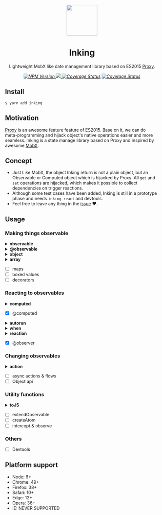 <p align="center">
    <img src="https://avatars1.githubusercontent.com/u/48382962?s=400&u=ffd89adba11de83090001040bbcdc8eb094dac55&v=4" height=100/>
    <h1 align="center">Inking</h1>
    <p align="center">
        Lightweight MobX like date management library based on ES2015 <a target="_blank" href="https://developer.mozilla.org/en-US/docs/Web/JavaScript/Reference/Global_Objects/Proxy">Proxy</a>.
    <p>
    <p align="center">
        <i>
            <a href="https://www.npmjs.com/package/inking">
              <img src="https://badgen.net/npm/v/inking" alt="NPM Version">
            </a>
            <a href="https://circleci.com/gh/inkerjs/inking">
              <img src="https://badgen.net/circleci/github/inkerjs/inking">
<a href='https://coveralls.io/github/inkerjs/inking?branch=master'><img src='https://badgen.net/bundlephobia/minzip/inking' alt='Coverage Status' /></a>
            </a>
<a href='https://coveralls.io/github/inkerjs/inking?branch=master'><img src='https://badgen.net/coveralls/c/github/inkerjs/inking/master' alt='Coverage Status' /></a>
        </i>
    </p>
</p>

## Install

```
$ yarn add inking
```

## Motivation

[Proxy](https://developer.mozilla.org/en-US/docs/Web/JavaScript/Reference/Global_Objects/Proxy) is an awesome feature feature of ES2015. Base on it, we can do meta-programming and hijack object's native operations easier and more seamless. Inking is a state manage library based on Proxy and inspired by awesome [MobX](https://github.com/mobxjs/mobx).

## Concept

- Just Like MobX, the object Inking return is not a plain object, but an Observable or Computed object which is hijacked by Proxy. All `get` and `set` operations are hijacked, which makes it possible to collect dependencies on trigger reactions.
- Although some test cases have been added, Inking is still in a prototype phase and needs `inking-react` and devtools.
- Feel free to leave any thing in the [issue](https://github.com/inkerjs/inking/issues/new) ❤️.

## Usage

### Making things observable

<details>
<summary><strong>observable</strong></summary>

**API:**

`observable(object)`

**EXAMPLE:**

```ts
import { observable, autorun } from 'inking'

const counter = observable({ num: 0 })
const countLogger = observe(() => console.log(counter.num))

counter.num++
// $ 1
```

</details>
<details>
<summary><strong>@observable</strong></summary>

**API:**

```ts
@observable
class Model {
    ...
}
```

**EXAMPLE:**

```ts
import { observable } from 'inking'

@observable
class Model {
  count = 0
}

const m = new Model()
autorun(() => {
  console.log(m.count)
})

m.count++
// $ 1
```

</details>
<details>
<summary><strong>object</strong></summary>

Any plain object passed into `observable` will turn to be a observable value.

**EXAMPLE:**

```ts
import { observable } from 'inking'

const person = observable({
  // observable properties:
  name: 'John',
  age: 25,
  showAge: false,

  // computed property:
  get labelText() {
    return `${this.name} (age: ${this.age})`
  },

  setAge(age) {
    this.age = age
  }
})

autorun(() => console.log(person.labelText))

person.name = 'David'
// $: David (age: 25)
person.setAge(26)
// $: David (age: 26)
```

</details>
<details>
<summary><strong>array</strong></summary>

Any array passed into `observable` will turn to be a observable array, even nested.

**EXAMPLE:**

```ts
const todos = observable([{ title: 'a', completed: true }, { title: 'b', completed: false }])

autorun(() => {
  console.log(
    todos
      .filter(todo => !todo.completed)
      .map(todo => todo.title)
      .join('_')
  )
})

todos[0].completed = false
// $ a_b
todos[1].completed = true
// $ a
todos.push({ title: 'c', completed: false })
// $ a_c
todos.pop()
// $ a
todos.shift()
// $
```

</details>

- [ ] maps
- [ ] boxed values
- [ ] decorators

### Reacting to observables

<details>
<summary><strong>computed</strong></summary>

Computed values are values that can be derived from the existing state or other computed values.

**EXAMPLE:**

```ts
import { observable, computed } from 'inking'

const obj = observable(['eat', 'sleep'])

const c1 = computed(() => {
  return obj.skills.join('_').toLowerCase()
})

autorun(() => {
  console.log(c1.get())
})

obj.skills.push('code')
// $ eat_sleep_code
obj.skills[2] = 'newCode'
// $ eat_sleep_newcode
obj.skills[2] = 'NEWCODE'
// will not print
```

Any getter property of in Class will turn to be a computed value automatically.

**EXAMPLE:**

```ts
import { observable, computed } from 'inking'

@observable
class Person {
  public firstName = 'a'
  public lastName = 'b'
  public arr: any[] = [1, 2, 3]
  public get fullName() {
    return `${this.firstName}_${this.lastName}`.toUpperCase()
  }
}

const p = new Person()

autorun(() => {
  console.log(p.fullName)
})

p.firstName = 'A'
// will not print
p.firstName = 'a'
// will not print
p.firstName = 'newA'
// $ NEWA_B
p.firstName = 'NEWA'
// will not print
```

</details>

- [x] @computed

</details>
<details>
<summary><strong>autorun</strong></summary>

`autorun` can be used in those cases where you want to create a reactive function that will never have observers itself.

**EXAMPLE:**

```ts
import { autorun } from 'inking'

// ⚠️ disposer is not implemented so far
const disposer = autorun(reaction => {
  /* do some stuff */
})
disposer()

// or

autorun(reaction => {
  /* do some stuff */
  reaction.dispose()
})
```

</details>

</details>

<details>
<summary><strong>when</strong></summary>

`when` observes & runs the given `predicate` until it returns true. Once that happens, the given `effect` is executed and the autorunner is disposed. The function returns a disposer to cancel the autorunner prematurely.

**EXAMPLE:**

```ts
import { observable, when } from 'inking'

const skills = observable(['eat', 'sleep'])

when(
  () => skills.length >= 3,
  () => {
    console.log(skills[skills.length - 1])
  }
)

skills.push('code1')
// $ code1
skills.unshift('code2')
// $ code1
skills.pop()
// $ sleep
skills.shift()
// $ will not print
skills[0] = 'EAT'
// $ will not print
```

</details>

<details>
<summary><strong>reaction</strong></summary>

A variation on autorun that gives more fine grained control on which observables will be tracked.

**EXAMPLE:**

```ts
import { observable, reaction } from 'inking'

const skills = observable(['eat', 'sleep'])

reaction(
  () => obj.skills.length,
  () => {
    console.log(obj.skills[obj.skills.length - 1])
  }
)

skills.push('code1')
// $ code1
skills.unshift('code2')
// $ code1
skills.pop()
// $ sleep
skills.shift()
// $ sleep
skills[0] = 'EAT'
// $ will not print
```

</details>

- [x] @observer

### Changing observables

<details>
<summary><strong>action</strong></summary>

Any application has actions. Actions are anything that modify the state. With MobX you can make it explicit in your code where your actions live by marking them. Actions help you to structure your code better.

**EXAMPLE:**

```ts
import { observable, action } from 'inking'

const skills = observable(['eat', 'sleep'])

autorun(() => {
  console.log(skills.[1])
})

const act = action(() => {
  obj.skills.unshift('i1')
  obj.skills.unshift('i2')
  obj.skills.pop()
  obj.skills.splice(0, 2, 'i3')
  obj.skills.shift()
})

act()
// $ undefined
```

</details>

- [ ] async actions & flows
- [ ] Object api

### Utility functions

<details>
<summary><strong>toJS</strong></summary>

Return raw value from observable value.

**EXAMPLE:**

```ts
// a test case of Jest
test('basic toJS', () => {
  const obj = observable(getPlainObj())
  const skills = obj.skills
  expect(toJS(obj)).toEqual(getPlainObj())
  expect(toJS(skills)).toEqual(getPlainObj().skills)
})
```

</details>

- [ ] extendObservable
- [ ] createAtom
- [ ] intercept & observe

### Others

- [ ] Devtools

## Platform support

- Node: 6+
- Chrome: 49+
- Firefox: 38+
- Safari: 10+
- Edge: 12+
- Opera: 36+
- IE: NEVER SUPPORTED
